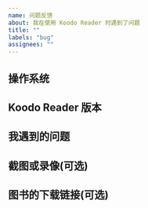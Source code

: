 ```yaml
---
name: 问题反馈
about: 我在使用 Koodo Reader 时遇到了问题
title: ""
labels: "bug"
assignees: ""
---
```


<!--
  请确认你已经做了下面这些事情。
  - 我已经安装了最新版的 Koodo Reader
  - 我已经搜索了已有的 Issues列表，没有找到类似的issue
  - 我已经阅读了 Koodo Reader 的帮助文档，仍然无法解决：https://www.notion.so/troyeguo/e9c4e5755d564b0db6340eeba6d9ece9?v=7c8fcbed9adf4592ada95cfd593868c9
-->

## 操作系统

<!-- 您的操作系统 -->

## Koodo Reader 版本

<!-- Koodo Reader 的版本，您可以在设置->版本号查看 -->

## 我遇到的问题

<!-- 描述您遇到的问题以及如何复现该问题 -->

## 截图或录像(可选)

<!-- 截图和录像会帮助开发者定位问题 -->

## 图书的下载链接(可选)

<!-- 您遇到问题时正在阅读的图书 -->
